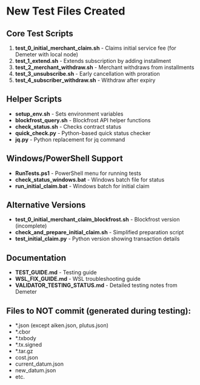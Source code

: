 # New Test Files Created

## Core Test Scripts
1. **test_0_initial_merchant_claim.sh** - Claims initial service fee (for Demeter with local node)
2. **test_1_extend.sh** - Extends subscription by adding installment
3. **test_2_merchant_withdraw.sh** - Merchant withdraws from installments  
4. **test_3_unsubscribe.sh** - Early cancellation with proration
5. **test_4_subscriber_withdraw.sh** - Withdraw after expiry

## Helper Scripts
- **setup_env.sh** - Sets environment variables
- **blockfrost_query.sh** - Blockfrost API helper functions
- **check_status.sh** - Checks contract status
- **quick_check.py** - Python-based quick status checker
- **jq.py** - Python replacement for jq command

## Windows/PowerShell Support
- **RunTests.ps1** - PowerShell menu for running tests
- **check_status_windows.bat** - Windows batch file for status
- **run_initial_claim.bat** - Windows batch for initial claim

## Alternative Versions
- **test_0_initial_merchant_claim_blockfrost.sh** - Blockfrost version (incomplete)
- **check_and_prepare_initial_claim.sh** - Simplified preparation script
- **test_initial_claim.py** - Python version showing transaction details

## Documentation
- **TEST_GUIDE.md** - Testing guide
- **WSL_FIX_GUIDE.md** - WSL troubleshooting guide
- **VALIDATOR_TESTING_STATUS.md** - Detailed testing notes from Demeter

## Files to NOT commit (generated during testing):
- *.json (except aiken.json, plutus.json)
- *.cbor
- *.txbody
- *.tx.signed
- *.tar.gz
- cost.json
- current_datum.json
- new_datum.json
- etc. 